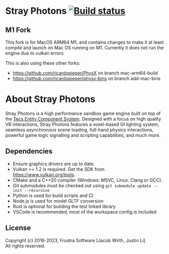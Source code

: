 # Stray Photons [![Build status](https://badge.buildkite.com/6ad6424eb4ac47ecf0738dfa96d3f011019a39d7b6066c363e.svg?branch=master)](https://buildkite.com/frustra/strayphotons)

## M1 Fork
This fork is for MacOS ARM64 M1, and contains changes to make it at least compile and launch on Mac OS running on M1.
Currently it does not run the engine due to vulkan errors. 

This is also using these other forks:
 - https://github.com/ricardopieper/PhysX on branch mac-arm64-build 
 - https://github.com/ricardopieper/physx-bins on branch add-mac-bins 

# About Stray Photons

Stray Photons is a high performance sandbox game engine built on top of the [Tecs Entity Component System](https://github.com/xthexder/Tecs). Designed with a focus on high quality VR interactions, Stray Photons features a voxel-based GI lighting system, seamless asynchronous scene loading, full-hand physics interactions, powerful game logic signalling and scripting capabilities, and much more.

## Dependencies

- Ensure graphics drivers are up to date.
- Vulkan >= 1.2 is required. Get the SDK from https://www.vulkan.org/tools.
- CMake and a C++20 compiler (Windows: MSVC, Linux: Clang or GCC).
- Git submodules must be checked out using `git submodule update --init --recursive`
- Python is used for build scripts and CI
- Node.js is used for model GLTF conversion
- Rust is optional for building the test linked library
- VSCode is recommended, most of the workspace config is included

## License

Copyright (c) 2016-2023, Frustra Software [Jacob Wirth, Justin Li]  
All rights reserved.
